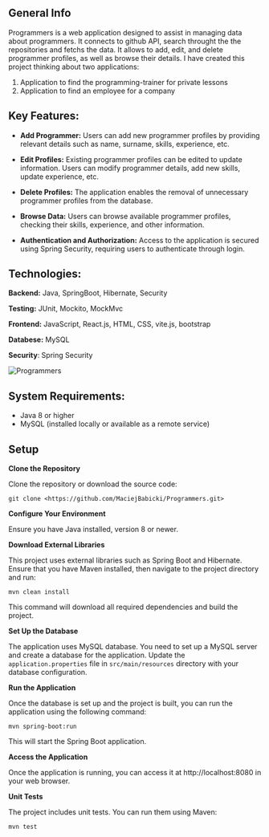 ## General Info

Programmers is a web application designed to assist in managing data about programmers. It connects to github API, search throught the the repositories and fetchs the data. It allows to add, edit, and delete programmer profiles, as well as browse their details. 
I have created this project thinking about two applications:
1) Application to find the programming-trainer for private lessons
2) Application to find an employee for a company

## Key Features:

- **Add Programmer:** Users can add new programmer profiles by providing relevant details such as name, surname, skills, experience, etc.

- **Edit Profiles:** Existing programmer profiles can be edited to update information. Users can modify programmer details, add new skills, update experience, etc.

- **Delete Profiles:** The application enables the removal of unnecessary programmer profiles from the database.

- **Browse Data:** Users can browse available programmer profiles, checking their skills, experience, and other information.

- **Authentication and Authorization:** Access to the application is secured using Spring Security, requiring users to authenticate through login.

## Technologies:

**Backend:** Java, SpringBoot, Hibernate, Security

**Testing:** JUnit, Mockito, MockMvc

**Frontend:** JavaScript, React.js, HTML, CSS, vite.js, bootstrap 

**Databese:** MySQL

**Security**: Spring Security


![Programmers](https://github.com/MaciejBabicki/Programmers/assets/123827748/c271de49-bc31-4677-a039-b11874ff387e)

## System Requirements:

- Java 8 or higher
- MySQL (installed locally or available as a remote service)

## Setup
**Clone the Repository**

Clone the repository or download the source code:
```
git clone <https://github.com/MaciejBabicki/Programmers.git>
```
**Configure Your Environment**

Ensure you have Java installed, version 8 or newer.

**Download External Libraries**

This project uses external libraries such as Spring Boot and Hibernate. Ensure that you have Maven installed, then navigate to the project directory and run:
```
mvn clean install
```
This command will download all required dependencies and build the project.

**Set Up the Database**

The application uses MySQL database. You need to set up a MySQL server and create a database for the application. Update the `application.properties` file in `src/main/resources` directory with your database configuration.

**Run the Application**

Once the database is set up and the project is built, you can run the application using the following command:
```
mvn spring-boot:run
```
This will start the Spring Boot application.

**Access the Application**

Once the application is running, you can access it at http://localhost:8080 in your web browser.

**Unit Tests**

The project includes unit tests. You can run them using Maven:
```
mvn test
```
